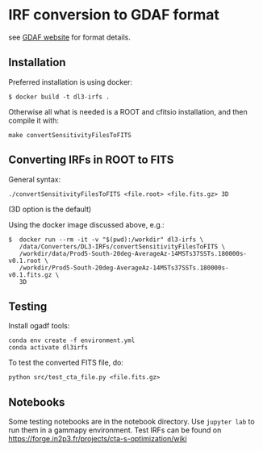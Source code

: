 # IRF conversion to GDAF format

see [GDAF website](https://gamma-astro-data-formats.readthedocs.io/en/latest/irfs/irf_components/index.html#point-spread-function) for format details.

## Installation

Preferred installation is using docker:

```
$ docker build -t dl3-irfs .
```

Otherwise all what is needed is a ROOT and cfitsio installation, and then compile it with:
```
make convertSensitivityFilesToFITS
```

## Converting IRFs in ROOT to FITS

General syntax:

```
./convertSensitivityFilesToFITS <file.root> <file.fits.gz> 3D
```
(3D option is the default)

Using the docker image discussed above, e.g.:

```
$  docker run --rm -it -v "$(pwd):/workdir" dl3-irfs \
   /data/Converters/DL3-IRFs/convertSensitivityFilesToFITS \
   /workdir/data/Prod5-South-20deg-AverageAz-14MSTs37SSTs.180000s-v0.1.root \
   /workdir/Prod5-South-20deg-AverageAz-14MSTs37SSTs.180000s-v0.1.fits.gz \
   3D
``` 

## Testing

Install ogadf tools:

```
conda env create -f environment.yml
conda activate dl3irfs
```

To test the converted FITS file, do:
```
python src/test_cta_file.py <file.fits.gz>
```

## Notebooks

Some testing notebooks are in the notebook directory. Use `jupyter lab` to run them in a gammapy environment.
Test IRFs can be found on https://forge.in2p3.fr/projects/cta-s-optimization/wiki

